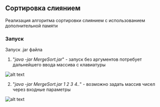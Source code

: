## Сортировка слиянием  
Реализация алгоритма сортировки слиянием с использованием дополнительной памяти  
### Запуск  
Запуск .jar файла  
1) "*java -jar MergeSort.jar*" - запуск без аргументов потребует дальнейшего ввода массива с клавиатуры  

![alt text](https://i.imgur.com/7ni4DvT.png)

2) "*java -jar MergeSort.jar 1 2 3 4..*" - возможно задать массив чисел через входные параметры  

![alt text](https://i.imgur.com/DL5UzDI.png)